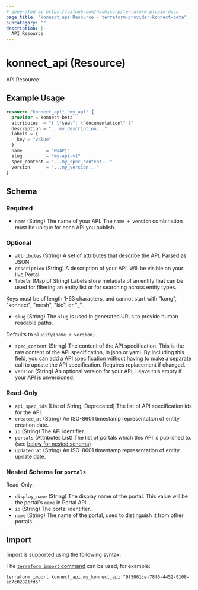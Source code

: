 ```yaml
---
# generated by https://github.com/hashicorp/terraform-plugin-docs
page_title: "konnect_api Resource - terraform-provider-konnect-beta"
subcategory: ""
description: |-
  API Resource
---
```


# konnect_api (Resource)

API Resource

## Example Usage

```terraform
resource "konnect_api" "my_api" {
  provider = konnect-beta
  attributes  = "{ \"see\": \"documentation\" }"
  description = "...my_description..."
  labels = {
    key = "value"
  }
  name         = "MyAPI"
  slug         = "my-api-v1"
  spec_content = "...my_spec_content..."
  version      = "...my_version..."
}
```

<!-- schema generated by tfplugindocs -->
## Schema

### Required

- `name` (String) The name of your API. The `name + version` combination must be unique for each API you publish.

### Optional

- `attributes` (String) A set of attributes that describe the API. Parsed as JSON.
- `description` (String) A description of your API. Will be visible on your live Portal.
- `labels` (Map of String) Labels store metadata of an entity that can be used for filtering an entity list or for searching across entity types. 

Keys must be of length 1-63 characters, and cannot start with "kong", "konnect", "mesh", "kic", or "_".
- `slug` (String) The `slug` is used in generated URLs to provide human readable paths.

Defaults to `slugify(name + version)`
- `spec_content` (String) The content of the API specification. This is the raw content of the API specification, in json or yaml. By including this field, you can add a API specification without having to make a separate call to update the API specification. Requires replacement if changed.
- `version` (String) An optional version for your API. Leave this empty if your API is unversioned.

### Read-Only

- `api_spec_ids` (List of String, Deprecated) The list of API specification ids for the API.
- `created_at` (String) An ISO-8601 timestamp representation of entity creation date.
- `id` (String) The API identifier.
- `portals` (Attributes List) The list of portals which this API is published to. (see [below for nested schema](#nestedatt--portals))
- `updated_at` (String) An ISO-8601 timestamp representation of entity update date.

<a id="nestedatt--portals"></a>
### Nested Schema for `portals`

Read-Only:

- `display_name` (String) The display name of the portal. This value will be the portal's `name` in Portal API.
- `id` (String) The portal identifier.
- `name` (String) The name of the portal, used to distinguish it from other portals.

## Import

Import is supported using the following syntax:

The [`terraform import` command](https://developer.hashicorp.com/terraform/cli/commands/import) can be used, for example:

```shell
terraform import konnect_api.my_konnect_api "9f5061ce-78f6-4452-9108-ad7c02821fd5"
```

